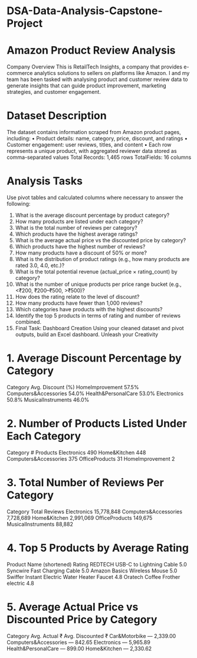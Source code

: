 # DSA-Data-Analysis-Capstone-Project

# Amazon Product Review Analysis
 Company Overview
This is RetailTech Insights, a company that provides e-commerce analytics solutions to sellers on platforms like Amazon. I and my team has been tasked with analysing product and customer review data to generate insights that can guide product improvement, marketing strategies, and customer engagement.

# Dataset Description
The dataset contains information scraped from Amazon product pages, including:
• Product details: name, category, price, discount, and ratings
• Customer engagement: user reviews, titles, and content
• Each row represents a unique product, with aggregated reviewer data stored as comma-separated values
Total Records: 1,465 rows
TotalFields: 16 columns

# Analysis Tasks
Use pivot tables and calculated columns where necessary to answer the following:
1. What is the average discount percentage by product category?
2. How many products are listed under each category?
3. What is the total number of reviews per category?
4. Which products have the highest average ratings?
5. What is the average actual price vs the discounted price by category?
6. Which products have the highest number of reviews?
7. How many products have a discount of 50% or more?
8. What is the distribution of product ratings (e.g., how many products are rated 3.0,
4.0, etc.)?
9. What is the total potential revenue (actual_price × rating_count) by category?
10. What is the number of unique products per price range bucket (e.g., <₹200,
₹200–₹500, >₹500)?
11. How does the rating relate to the level of discount?
12. How many products have fewer than 1,000 reviews?
13. Which categories have products with the highest discounts?
14. Identify the top 5 products in terms of rating and number of reviews combined.
4. Final Task: Dashboard Creation
Using your cleaned dataset and pivot outputs, build an Excel dashboard. Unleash your
Creativity



# 1. Average Discount Percentage by Category
Category	Avg. Discount (%)
HomeImprovement	57.5%
Computers&Accessories	54.0%
Health&PersonalCare	53.0%
Electronics	50.8%
MusicalInstruments	46.0%

# 2. Number of Products Listed Under Each Category
Category	# Products
Electronics	490
Home&Kitchen	448
Computers&Accessories	375
OfficeProducts	31
HomeImprovement	2

# 3. Total Number of Reviews Per Category
Category	Total Reviews
Electronics	15,778,848
Computers&Accessories	7,728,689
Home&Kitchen	2,991,069
OfficeProducts	149,675
MusicalInstruments	88,882

# 4. Top 5 Products by Average Rating
Product Name (shortened)	Rating
REDTECH USB-C to Lightning Cable	5.0
Syncwire Fast Charging Cable	5.0
Amazon Basics Wireless Mouse	5.0
Swiffer Instant Electric Water Heater Faucet	4.8
Oratech Coffee Frother electric	4.8

# 5. Average Actual Price vs Discounted Price by Category
Category	Avg. Actual ₹	Avg. Discounted ₹
Car&Motorbike	—	2,339.00
Computers&Accessories	—	842.65
Electronics	—	5,965.89
Health&PersonalCare	—	899.00
Home&Kitchen	—	2,330.62



